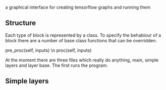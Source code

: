 a graphical interface for creating tensorflow graphs and running them

## Structure

Each type of block is represented by a class. To specify the behabiour of a
block there are a number of base class functions that can be overridden.

pre_proc(self, inputs) \n
proc(self, inputs)


At the moment there are three files which really do anything, main, simple
layers and layer base. The first runs the program.

## Simple layers

